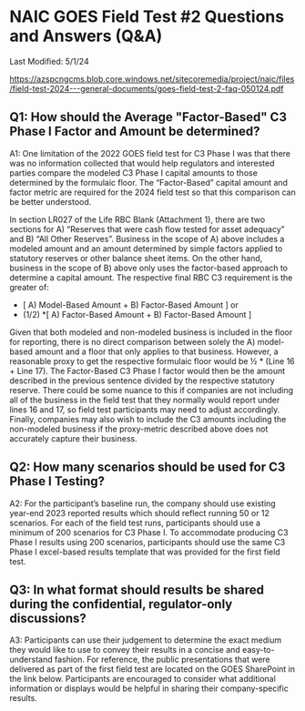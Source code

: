 # NAIC GOES Field Test #2 Questions and Answers (Q&A)
Last Modified: 5/1/24

https://azspcngcms.blob.core.windows.net/sitecoremedia/project/naic/files/field-test-2024---general-documents/goes-field-test-2-faq-050124.pdf

## Q1: How should the Average "Factor-Based" C3 Phase I Factor and Amount be determined?

A1: One limitation of the 2022 GOES field test for C3 Phase I was that there was no information  collected that would help regulators and interested parties compare the modeled C3 Phase I capital amounts to those determined by the formulaic floor. The “Factor-Based” capital amount and factor metric are required for the 2024 field test so that this comparison can be better understood.

In section LR027 of the Life RBC Blank (Attachment 1), there are two sections for A) “Reserves that were cash flow tested for asset adequacy” and B) “All Other Reserves”. Business in the scope of A) above includes a modeled amount and an amount determined by simple factors applied to statutory reserves or other balance sheet items. On the other hand, business in the scope of B) above only uses the factor-based approach  to determine a capital amount. The respective final RBC C3 requirement is the greater of:

- [ A) Model-Based Amount + B) Factor-Based Amount ] or 
- (1/2) *[ A) Factor-Based Amount + B) Factor-Based Amount ]

Given that both modeled and non-modeled business is included in the floor for reporting, there is no direct comparison between solely the A) model-based amount and a floor that only applies to that business. However, a reasonable proxy to get the respective formulaic floor would be ½ * (Line 16 + Line 17). The Factor-Based C3 Phase I factor would then be the amount described in the previous sentence divided by the respective statutory reserve. There could be some nuance to this if companies are not including all of the business in the field test that they normally would report under lines 16 and 17, so field test participants may need to adjust accordingly. Finally, companies may also wish to include the C3 amounts including the non-modeled business if the proxy-metric described above does not accurately capture their business.

## Q2: How many scenarios should be used for C3 Phase I Testing?

A2: For the participant’s baseline run, the company should use existing year-end 2023 reported results which should reflect running 50 or 12 scenarios. For each of the field test runs, participants should use a minimum of 200 scenarios for C3 Phase I. To accommodate producing C3 Phase I results using 200 scenarios, participants should use the same C3 Phase I excel-based results template that was provided for the first field test.

## Q3: In what format should results be shared during the confidential, regulator-only discussions?

A3: Participants can use their judgement to determine the exact medium they would like to use to convey their results in a concise and easy-to-understand fashion. For reference, the public presentations that were delivered as part of the first field test are located on the GOES SharePoint in the link below. Participants are encouraged to consider what additional information or displays would be helpful in sharing their company-specific results.